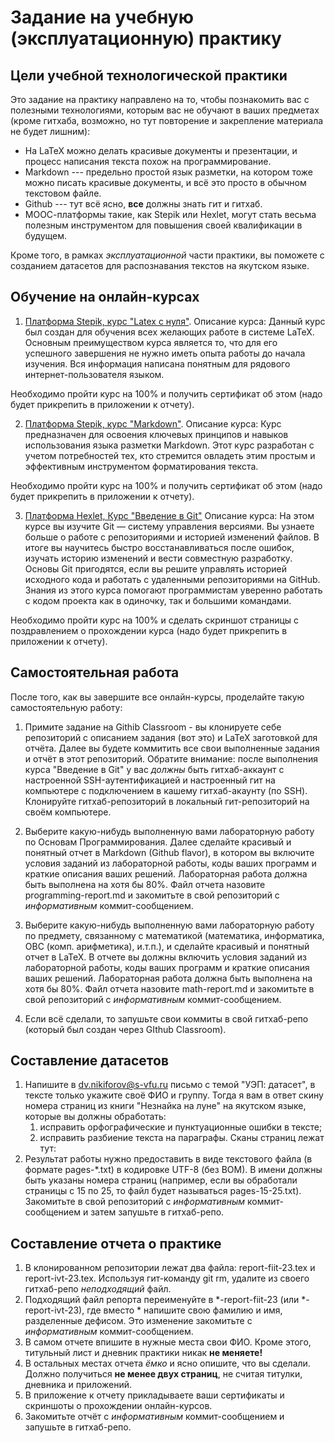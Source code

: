 # Задание на учебную (эксплуатационную) практику

## Цели учебной технологической практики
Это задание на практику направлено на то, чтобы познакомить вас с полезными технологиями, которым вас не обучают в ваших предметах (кроме гитхаба, возможно, но тут повторение и закрепление материала не будет лишним): 
* На LaTeX можно делать красивые документы и презентации, и процесс написания текста похож на программирование.
* Markdown --- предельно простой язык разметки, на котором тоже можно писать красивые документы, и всё это просто в обычном текстовом файле.
* Github --- тут всё ясно, **все** должны знать гит и гитхаб.
* МООС-платформы такие, как Stepik или Hexlet, могут стать весьма полезным инструментом для повышения своей квалификации в будущем.

Кроме того, в рамках *эксплуатационной* части практики, вы поможете с созданием датасетов для распознавания текстов на якутском языке.

## Обучение на онлайн-курсах
1. [Платформа Stepik, курс "Latex с нуля"](https://stepik.org/course/197114).
Описание курса: Данный курс был создан для обучения всех желающих работе в системе LaTeX. 
Основным преимуществом курса является то, что для его успешного завершения не нужно иметь опыта работы до начала изучения. Вся информация написана понятным для рядового интернет-пользователя языком.

Необходимо пройти курс на 100% и получить сертификат об этом (надо будет прикрепить в приложении к отчету).

2. [Платформа Stepik, курс "Markdown"](https://stepik.org/course/187888).
Описание курса: Курс предназначен для освоения ключевых принципов и навыков использования языка разметки Markdown. Этот курс разработан с учетом потребностей тех, кто стремится овладеть этим простым и эффективным инструментом форматирования текста. 

Необходимо пройти курс на 100\% и получить сертификат об этом (надо будет прикрепить в приложении к отчету).

3. [Платформа Hexlet, Курс "Введение в Git"](https://ru.hexlet.io/courses/intro_to_git)
Описание курса: На этом курсе вы изучите Git — систему управления версиями. Вы узнаете больше о работе с репозиториями и историей изменений файлов. 
В итоге вы научитесь быстро восстанавливаться после ошибок, изучать историю изменений и вести совместную разработку. Основы Git пригодятся, если вы решите управлять историей исходного кода и работать с удаленными репозиториями на GitHub. Знания из этого курса помогают программистам уверенно работать с кодом проекта как в одиночку, так и большими командами.

Необходимо пройти курс на 100\% и сделать скриншот страницы с поздравлением о прохождении курса (надо будет прикрепить в приложении к отчету).

## Самостоятельная работа
После того, как вы завершите все онлайн-курсы, проделайте такую самостоятельную работу:
1. Примите задание на Githib Classroom - вы клонируете себе репозиторий с описанием задания (вот это) и LaTeX заготовкой для отчёта. Далее вы будете коммитить все свои выполненные задания и отчёт в этот репозиторий. Обратите внимание: после выполнения курса "Введение в Git" у вас *должны* быть гитхаб-аккаунт с настроенной SSH-аутентификацией и настроенный гит на компьютере с подключением в кашему гитхаб-акаунту (по SSH). Клонируйте гитхаб-репозиторий в локальный гит-репозиторий на своём компьютере.

2. Выберите какую-нибудь выполненную вами лабораторную работу по Основам Программирования. Далее сделайте красивый и понятный отчет в Markdown (Github flavor), в котором вы включите условия заданий из лабораторной работы, коды ваших программ и краткие описания ваших решений. Лабораторная работа должна быть выполнена на хотя бы 80%. 
Файл отчета назовите programming-report.md и закомитьте в свой репозиторий с *информативным* коммит-сообщением.

3. Выберите какую-нибудь выполненную вами лабораторную работу по предмету, связанному с математикой (математика, информатика, ОВС (комп. арифметика), и.т.п.), и сделайте красивый и понятный отчет в LaTeX. В отчете вы должны включить условия заданий из лабораторной работы, коды ваших программ и краткие описания ваших решений. Лабораторная работа должна быть выполнена на хотя бы 80%.
Файл отчета назовите math-report.md и закомитьте в свой репозиторий с *информативным* коммит-сообщением.

4. Если всё сделали, то запушьте свои коммиты в свой гитхаб-репо (который был создан через GIthub Classroom).

## Составление датасетов
1. Напишите в <dv.nikiforov@s-vfu.ru> письмо с темой "УЭП: датасет", в тексте только укажите своё ФИО и группу. Тогда я вам в ответ скину номера страниц из книги "Незнайка на луне" на якутском языке, которые вы должны обработать:
   1. исправить орфографические и пунктуационные ошибки в тексте;
   2. исправить разбиение текста на параграфы.
    Сканы страниц лежат тут: 
2. Результат работы нужно предоставить в виде текстового файла (в формате pages-*.txt) в кодировке UTF-8 (без BOM). В имени должны быть указаны номера страниц (например, если вы обработали страницы с 15 по 25, то файл будет называться pages-15-25.txt). Закомитьте в свой репозиторий с *информативным* коммит-сообщением и затем запушьте в гитхаб-репо.

## Составление отчета о практике
1. В клонированном репозитории лежат два файла: report-fiit-23.tex и report-ivt-23.tex. Используя гит-команду git rm, удалите из своего гитхаб-репо *неподходящий* файл.
2. Подходящий файл репорта переименуйте в *-report-fiit-23 (или *-report-ivt-23), где вместо * напишите свою фамилию и имя, разделенные дефисом. Это изменение закомитьте с *информативным* коммит-сообщением.
3. В самом отчете впишите в нужные места свои ФИО. Кроме этого, титульный лист и дневник практики никак **не меняете!**
4. В остальных местах отчета *ёмко* и ясно опишите, что вы сделали. Должно получиться **не менее двух страниц**, не считая титулки, дневника и приложений.
5. В приложение к отчету прикладываете ваши сертификаты и скриншоты о прохождении онлайн-курсов.
6. Закомитьте отчёт с *информативным* коммит-сообщением и запушьте в гитхаб-репо.
